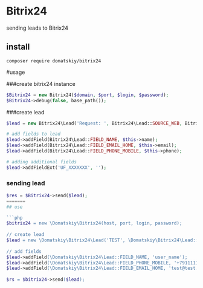 # Bitrix24

sending leads to Bitrix24

## install 

```
composer require domatskiy/bitrix24
```

#usage


###create bitrix24 instance
```php
$Bitrix24 = new Bitrix24($domain, $port, $login, $password);
$Bitrix24->debug(false, base_path());
```
  
###create lead
```php 
$lead = new Bitrix24\Lead('Request: ', Bitrix24\Lead::SOURCE_WEB, Bitrix24\Lead::STATUS_NEW, Bitrix24\Lead::CURRENCY_RUB);

# add fields to lead
$lead->addField(Bitrix24\Lead::FIELD_NAME, $this->name);
$lead->addField(Bitrix24\Lead::FIELD_EMAIL_HOME, $this->email);
$lead->addField(Bitrix24\Lead::FIELD_PHONE_MOBILE, $this->phone);

# adding additional fields
$lead->addFieldExt('UF_XXXXXXX', '');
```

### sending lead
```php
$res = $Bitrix24->send($lead);
=======
## use

```php
$bitrix24 = new \Domatskiy\Bitrix24(host, port, login, password);
 
// create lead
$lead = new \Domatskiy\Bitrix24\Lead('TEST', \Domatskiy\Bitrix24\Lead::SOURCE_WEB);
 
// add fields
$lead->addField(\Domatskiy\Bitrix24\Lead::FIELD_NAME, 'user_name');
$lead->addField(\Domatskiy\Bitrix24\Lead::FIELD_PHONE_MOBILE, '+79111111111');
$lead->addField(\Domatskiy\Bitrix24\Lead::FIELD_EMAIL_HOME, 'test@test.ru');
 
$rs = $bitrix24->send($lead);
```
